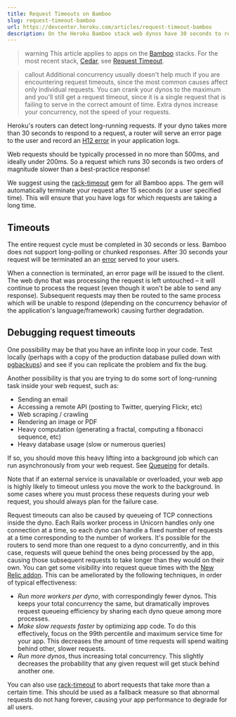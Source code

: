 ```yaml
---
title: Request Timeouts on Bamboo
slug: request-timeout-bamboo
url: https://devcenter.heroku.com/articles/request-timeout-bamboo
description: On the Heroku Bamboo stack web dynos have 30 seconds to respond before an error page is served to the user and an error logged.
---
```


>warning
>This article applies to apps on the [Bamboo](bamboo) stacks.  For the most recent stack, [Cedar](cedar), see [Request Timeout](request-timeout).

>callout
>Additional concurrency usually doesn't help much if you are encountering request timeouts, since the most common causes affect only individual requests. You can crank your dynos to the maximum and you'll still get a request timeout, since it is a single request that is failing to serve in the correct amount of time.  Extra dynos increase your concurrency, not the speed of your requests.

Heroku's routers can detect long-running requests.  If your dyno takes more than 30 seconds to respond to a request, a router will serve an error page to the user and record an [H12 error](error-codes) in your application logs.

Web requests should be typically processed in no more than 500ms, and ideally under 200ms.  So a request which runs 30 seconds is two orders of magnitude slower than a best-practice response!

We suggest using the [rack-timeout](https://github.com/kch/rack-timeout/) gem for all Bamboo apps.  The gem will automatically terminate your request after 15 seconds (or a user specified time).  This will ensure that you have logs for which requests are taking a long time.

Timeouts
--------------

The entire request cycle must be completed in 30 seconds or less.  Bamboo does not support long-polling or chunked responses.  After 30 seconds your request will be terminated an an  [error](error-codes) served to your users. 

When a connection is terminated, an error page will be issued to the client. The web dyno that was processing the request is left untouched – it will continue to process the request (even though it won't be able to send any response). Subsequent requests may then be routed to the same process which will be unable to respond (depending on the concurrency behavior of the application's language/framework) causing further degradation.

Debugging request timeouts
--------------

One possibility may be that you have an infinite loop in your code.  Test locally (perhaps with a copy of the production database pulled down with [pgbackups](pgbackups)) and see if you can replicate the problem and fix the bug.

Another possibility is that you are trying to do some sort of long-running task inside your web request, such as:

* Sending an email
* Accessing a remote API (posting to Twitter, querying Flickr, etc)
* Web scraping / crawling
* Rendering an image or PDF
* Heavy computation (generating a fractal, computing a fibonacci sequence, etc)
* Heavy database usage (slow or numerous queries)

If so, you should move this heavy lifting into a background job which can run asynchronously from your web request.  See [Queueing](background-jobs-queueing) for details.

Note that if an external service is unavailable or overloaded, your web app is highly likely to timeout unless you move the work to the background. In some cases where you must process these requests during your web request, you should always plan for the failure case.

Request timeouts can also be caused by queueing of TCP connections inside the dyno. Each Rails worker process in Unicorn handles only one connection at a time, so each dyno can handle a fixed number of requests at a time corresponding to the number of workers. It's possible for the routers to send more than one request to a dyno concurrently, and in this case, requests will queue behind the ones being processed by the app, causing those subsequent requests to take longer than they would on their own. You can get some visibility into request queue times with the [New Relic addon](https://addons.heroku.com/newrelic). This can be ameliorated by the following techniques, in order of typical effectiveness:

- *Run more workers per dyno*, with correspondingly fewer dynos. This keeps your total concurrency the same, but dramatically improves request queueing efficiency by sharing each dyno queue among more processes.
- *Make slow requests faster* by optimizing app code. To do this effectively, focus on the 99th percentile and maximum service time for your app. This decreases the amount of time requests will spend waiting behind other, slower requests.
- *Run more dynos*, thus increasing total concurrency. This slightly decreases the probability that any given request will get stuck behind another one.

You can also use [rack-timeout](https://github.com/kch/rack-timeout) to abort requests that take more than a certain time. This should be used as a fallback measure so that abnormal requests do not hang forever, causing your app performance to degrade for all users. 